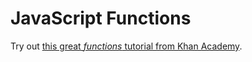 # JavaScript Functions

Try out [this great _functions_ tutorial from Khan Academy](https://www.khanacademy.org/computing/computer-programming/programming#functions).

